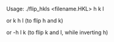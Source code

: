 Usage: ./flip_hkls <filename.HKL> h k l 

 or k h l (to flip h and k)

 or -h l k (to flip k and l, while inverting h)
